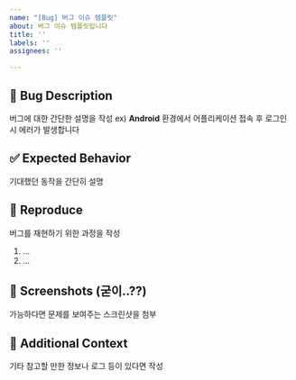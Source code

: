 ```yaml
---
name: "[Bug] 버그 이슈 템플릿"
about: 버그 이슈 템플릿입니다
title: ''
labels: ''
assignees: ''

---
```


## 🐞 Bug Description
버그에 대한 간단한 설명을 작성
ex) **Android** 환경에서 어플리케이션 접속 후 로그인 시 에러가 발생합니다

## ✅ Expected Behavior
기대했던 동작을 간단히 설명

## 🔄 Reproduce
버그를 재현하기 위한 과정을 작성
1. ...
2. ...

## 📸 Screenshots (굳이..??)
가능하다면 문제를 보여주는 스크린샷을 첨부

## 📝 Additional Context
기타 참고할 만한 정보나 로그 등이 있다면 작성
